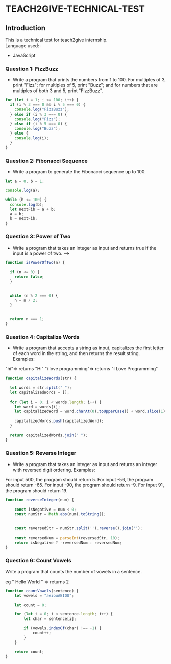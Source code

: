 # TEACH2GIVE-TECHNICAL-TEST
## Introduction
This is a technical test for teach2give internship.  
Language used:-  
- JavaScript


### Question 1: FizzBuzz 
 - Write a program that prints the numbers from 1 to 100. For multiples of 3, print "Fizz"; for  multiples of 5, print "Buzz";
  and for numbers that are multiples of both 3 and 5, print  "FizzBuzz".

```javascript
for (let i = 1; i <= 100; i++) {
  if (i % 3 === 0 && i % 5 === 0) {
    console.log("FizzBuzz");
  } else if (i % 3 === 0) {
    console.log("Fizz");
  } else if (i % 5 === 0) {
    console.log("Buzz");
  } else {
    console.log(i);
  }
}
```
### Question 2: Fibonacci Sequence
- Write a program to generate the Fibonacci sequence up to 100. 

```javascript
let a = 0, b = 1;

console.log(a); 

while (b <= 100) {
  console.log(b); 
  let nextFib = a + b; 
  a = b; 
  b = nextFib; 
}
```

### Question 3: Power of Two  
- Write a program that takes an integer as input and returns true if the input is a power of two. -->

```javascript
function isPowerOfTwo(n) {
  
  if (n <= 0) {
    return false;
  }

  
  while (n % 2 === 0) {
    n = n / 2; 
  }

  
  return n === 1;
}
```
### Question 4: Capitalize Words 
- Write a program that accepts a string as input, capitalizes the first letter of each word in the  string, and then returns the result string.   
Examples:
  
"hi"=> returns "Hi" 
"i love programming"=> returns "I Love Programming" 

```javascript
function capitalizeWords(str) {
  
  let words = str.split(" "); 
  let capitalizedWords = [];
  
  for (let i = 0; i < words.length; i++) {
    let word = words[i]; 
    let capitalizedWord = word.charAt(0).toUpperCase() + word.slice(1).toLowerCase();
    
    capitalizedWords.push(capitalizedWord);
  }
  
  return capitalizedWords.join(" ");
}
```

### Question 5: Reverse Integer
- Write a program that takes an integer as input and returns an integer with reversed digit  ordering. 
Examples:

For input 500, the program should return 5. 
For input -56, the program should return -65. 
For input -90, the program should return -9. 
For input 91, the program should return 19. 

```javascript
function reverseInteger(num) {
    
    const isNegative = num < 0;
    const numStr = Math.abs(num).toString();
    
    
    const reversedStr = numStr.split('').reverse().join('');
    
    const reversedNum = parseInt(reversedStr, 10);
    return isNegative ? -reversedNum : reversedNum;
}
```
### Question 6: Count Vowels 
Write a program that counts the number of vowels in a sentence.   

eg " Hello World " => returns 2 

```javascript
function countVowels(sentence) {
    let vowels = "aeiouAEIOU";

    let count = 0;

    for (let i = 0; i < sentence.length; i++) {
        let char = sentence[i];

        if (vowels.indexOf(char) !== -1) {
            count++;
        }
    }

    return count;
}
```


